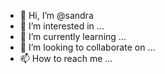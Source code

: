 - 👋 Hi, I’m @sandra
- 👀 I’m interested in ...
- 🌱 I’m currently learning ...
- 💞️ I’m looking to collaborate on ...
- 📫 How to reach me ...

<!---
sandrumol/sandrumol is a ✨ special ✨ repository because its `README.md` (this file) appears on your GitHub profile.
You can click the Preview link to take a look at your changes.
--->
